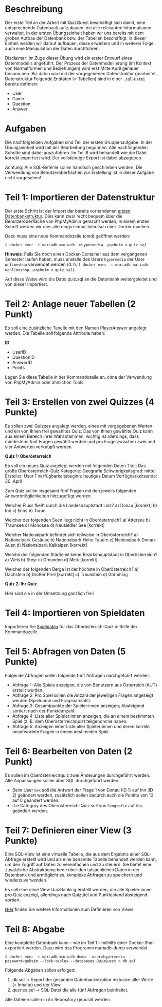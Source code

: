 # Beschreibung
Der erste Teil an der Arbeit mit QuizQuest beschäftigt sich damit, eine entsprechende Datenbank aufzubauen, die alle relevanten Informationen verwaltet. In der ersten Übungseinheit haben wir uns bereits mit dem groben Aufbau der Datenbank bzw. der Tabellen beschäftigt. In dieser Einheit werden wir darauf aufbauen, diese erweitern und in weiterer Folge auch eine Manipulation der Daten durchführen. 

Disclaimer: Im Zuge dieser Übung wird ein erster Entwurf eines Datenmodells angeführt. Der Prozess der Datenmodellierung (im Kontext von Normalformen und Beziehungen) wird erst Mitte April genauer besprochen. Bis dahin wird mit der vorgegebenen Datenstruktur gearbeitet.
Datenstruktur
Folgende Entitäten (= Tabellen) sind in einer ``.sql-Datei`` bereits definiert: 

- User
- Game
- Question
- Answer

# Aufgaben
  
Die nachfolgenden Aufgaben sind Teil der ersten Gruppenaufgabe. In der Übungseinheit wird mit der Bearbeitung begonnen. Alle nachfolgenden Schritte sind dabei auszuführen. Im Teil 8 wird behandelt wie die Datei korrekt exportiert wird. Der vollständige Export ist dabei abzugeben. 

Achtung: Alle SQL-Befehle sollen händisch geschrieben werden. Die Verwendung von Benutzeroberflächen zur Erstellung ist in dieser Aufgabe nicht vorgesehen!

# Teil 1: Importieren der Datenstruktur
Der erste Schritt ist der Import der bereits vorhandenen [ersten Datenbankstruktur](https://raw.githubusercontent.com/xstone93/fhooe-hyp2-ue2/main/src/quiz.sql). Dies kann zwar recht bequem über die Benutzeroberfläche von PhpMyAdmin gemacht werden, in einem ersten Schritt werden wir dies allerdings einmal händisch über Docker machen. 

Dazu muss eine neue Kommandozeile (cmd) geöffnet werden:

``$ docker exec -i mariadb mariadb -uhypermedia -pgeheim < quiz.sql``

**Hinweis**: Falls Sie noch einen Docker-Container aus dem vergangenen Semester laufen haben, muss anstelle des Users ``hypermedia`` der User ``onlineshop`` verwendet werden (d. h. ``$ docker exec -i mariadb mariadb -uonlineshop -pgeheim < quiz.sql``).

Auf diese Weise wird die Datei quiz.sql an die Datenbank weitergeleitet und von dieser importiert. 

# Teil 2: Anlage neuer Tabellen (2 Punkt)
Es soll eine zusätzliche Tabelle mit den Namen PlayerAnswer angelegt werden. Die Tabelle soll folgende Attribute haben:

**ID**
- UserID
- QuestionID
- AnswerID
- Points

Legen Sie diese Tabelle in der Kommandozeile an, ohne der Verwendung von PhpMyAdmin oder ähnlichen Tools. 

# Teil 3: Erstellen von zwei Quizzes (4 Punkte)
Es sollen zwei Quizzes angelegt werden, eines mit vorgegebenen Werten und ein von Ihnen frei gewähltes Quiz. Das von Ihnen gewählte Quiz kann aus einem Bereich Ihrer Wahl stammen, wichtig ist allerdings, dass mindestens fünf Fragen gewählt werden und pro Frage zwischen zwei und vier Antworten verknüpft werden. 

**Quiz 1: Oberösterreich**

Es soll ein neues Quiz angelegt werden mit folgenden Daten
Titel: Das große Oberösterreich-Quiz
Kategorie: Geografie
Schwierigkeitsgrad: mittel
Ersteller: User 1
Verfügbarkeitsbeginn: heutiges Datum
Verfügbarkeitsende: 30. April

Zum Quiz sollen insgesamt fünf Fragen mit den jeweils folgenden Antwortmöglichkeiten hinzugefügt werden.

Welcher Fluss fließt durch die Landeshauptstadt Linz?
a) Donau [korrekt]
b) Inn
c) Enns
d) Traun

Welcher der folgenden Seen liegt nicht in Oberösterreich?
a) Attersee
b) Traunsee
c) Mondsee
d) Neusiedler See [korrekt]

Welcher Nationalpark befindet sich teilweise in Oberösterreich?
a) Nationalpark Gesäuse
b) Nationalpark Hohe Tauern
c) Nationalpark Donau-Auen
d) Nationalpark Kalkalpen [korrekt]

Welche der folgenden Städte ist keine Bezirkshauptstadt in Oberösterreich?
a) Wels
b) Steyr
c) Gmunden
d) Melk [korrekt]

Welcher der folgenden Berge ist der höchste in Oberösterreich?
a) Dachstein
b) Großer Priel [korrekt]
c) Traunstein
d) Grimming

**Quiz 2: Ihr Quiz**

Hier sind sie in der Umsetzung gänzlich frei!

# Teil 4: Importieren von Spieldaten
Importieren Sie [Spieldaten](https://raw.githubusercontent.com/xstone93/fhooe-hyp2-ue2/main/src/PlayerAnswer-data.sql) für das Oberösterrich-Quiz mithilfe der Kommandozeile. 

# Teil 5: Abfragen von Daten (5 Punkte)
Folgende Abfragen sollen folgende fünf Abfragen durchgeführt werden:

- Abfrage 1: Alle Spiele anzeigen, die von Benutzern aus Österreich (AUT) erstellt wurden.
- Abfrage 2: Pro Spiel sollen die Anzahl der jeweiligen Fragen angezeigt werden (Spielname und Fragenanzahl).
- Abfrage 3: Gesamtpunkte der Spieler:innen anzeigen; Absteigend sortiert nach der Punkteanzahl. 
- Abfrage 4: Liste aller Spieler:innen anzeigen, die an einem bestimmten Spiel (z. B. dem Oberösterreichquiz) teilgenomme haben.
- Abfrage 5: Anzeigen einer Liste aller Spieler:innen und deren korrekt beantwortete Fragen in einem bestimmten Spiel.

# Teil 6: Bearbeiten von Daten (2 Punkt)
Es sollen im Oberösterreichquiz zwei Änderungen durchgeführt werden. Alle Anpassungen sollen über SQL durchgeführt werden.

- Beim User ``max`` soll die Antwort der Frage 1 von Donau (ID 1) auf Inn (ID 2) geändert werden, zusätzlich sollen dadurch auch die Punkte von 10 auf 0 geändert werden.
- Die Category des Oberösterreich-Quiz soll von ``Geografie`` auf ``Geo`` geändert werden.

# Teil 7: Definieren einer View (3 Punkte)
Eine SQL-View ist eine virtuelle Tabelle, die aus dem Ergebnis einer SQL-Abfrage erstellt wird und als eine benannte Tabelle behandelt werden kann, um den Zugriff auf Daten zu vereinfachen und zu steuern. Sie bietet eine zusätzliche Abstraktionsebene über den tatsächlichen Daten in der Datenbank und ermöglicht es, komplexe Abfragen zu speichern und wiederzuverwenden.

Es soll eine neue View QuizRanking erstellt werden, die alle Spieler:innen pro Quiz anzeigt, allerdings nach Quiztitel und Punktestand absteigend sortiert.

[Hier](https://www.w3schools.com/mysql/mysql_view.asp) finden Sie weitere Informationen zum Definieren von Views.

# Teil 8: Abgabe
Eine komplette Datenbank kann - wie im Teil 1 - mithilfe einer Docker-Shell exportiert werden. Dazu wird das Programm mariadb-dump verwendet. 

``$ docker exec -i mariadb mariadb-dump --user=hypermedia --password=geheim --lock-tables --databases QuizQuest > db.sql``

Folgende Abgaben sollen erfolgen:

1. db.sql → Export der gesamten Datenbankstruktur inklusive aller Werte (= Inhalte) und der View.
2. queries.sql → SQL-Datei die alle fünf Abfragen beinhaltet.

Alle Dateien sollen in ihr Repository gepusht werden. 
